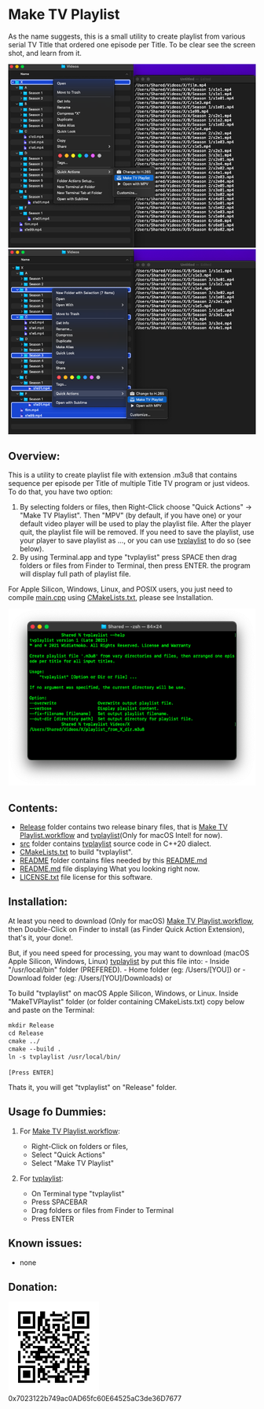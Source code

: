 #  Make TV Playlist
As the name suggests, this is a small utility to create playlist from various serial TV Title that ordered one episode per Title. To be clear see the screen shot, and learn from it.

![Select root folder](https://raw.githubusercontent.com/Mr-Widiatmoko/MakeTVPlaylist/master/README/ScreenShot1.png "Screen shot of TVPlaylist selecting the root of videos folder")
![Select from multiple folders and files](https://raw.githubusercontent.com/Mr-Widiatmoko/MakeTVPlaylist/master/README/ScreenShot2.png "Screen shot of TVPlaylist selecting from various folders and files")

## Overview:
This is a utility to create playlist file with extension .m3u8 that contains sequence per episode per Title of multiple Title TV program or just videos. To do that, you have two option:
1. By selecting folders or files, then Right-Click choose "Quick Actions" -> "Make TV Playlist". Then "MPV" (by default, if you have one) or your default video player will be used to play the playlist file. After the player quit, the playlist file will be removed. If you need to save the playlist, use your player to save playlist as ..., or you can use [tvplaylist](https://github.com/Mr-Widiatmoko/MakeTVPlaylist/Release/tvplaylist) to do so (see below).
2. By using Terminal.app and type "tvplaylist" press SPACE then drag folders or files from Finder to Terminal, then press ENTER. the program will display full path of playlist file.

For Apple Silicon, Windows, Linux, and POSIX users, you just need to compile [main.cpp](https://raw.githubusercontent.com/Mr-Widiatmoko/MakeTVPlaylist/master/src/main.cpp) using [CMakeLists.txt](https://github.com/Mr-Widiatmoko/MakeTVPlaylist/CMakeLists.txt), please see Installation.
 
![tvplaylist on Terminal](https://raw.githubusercontent.com/Mr-Widiatmoko/MakeTVPlaylist/master/README/ScreenShot3.png "Screen shot of tvplayliston Terminal.app")

## Contents:
- [Release](https://github.com/Mr-Widiatmoko/MakeTVPlaylist/Release) folder contains two release binary files, that is [Make TV Playlist.workflow](https://github.com/Mr-Widiatmoko/MakeTVPlaylist/Release/Make%20TV%20Playlist.workflow.zip) and [tvplaylist](https://github.com/Mr-Widiatmoko/MakeTVPlaylist/Release/tvplaylist)(Only for macOS Intel! for now).
- [src](https://github.com/Mr-Widiatmoko/MakeTVPlaylist/src) folder contains [tvplaylist]() source code in C++20 dialect.
- [CMakeLists.txt](https://github.com/Mr-Widiatmoko/MakeTVPlaylist/CMakeLists.txt) to build "tvplaylist".  
- [README](https://github.com/Mr-Widiatmoko/MakeTVPlaylist/README) folder contains files needed by this [README.md](https://github.com/Mr-Widiatmoko/MakeTVPlaylist/README.md)
- [README.md](https://github.com/Mr-Widiatmoko/MakeTVPlaylist/README.md) file displaying What you looking right now.
- [LICENSE.txt](https://github.com/Mr-Widiatmoko/MakeTVPlaylist/LICENSE.txt) file license for this software.

## Installation:
At least you need to download (Only for macOS) [Make TV Playlist.workflow](https://raw.githubusercontent.com/Mr-Widiatmoko/MakeTVPlaylist/master/Release/Make%20TV%20Playlist.workflow.zip), then Double-Click on Finder to install (as Finder Quick Action Extension), that's it, your done!.

But, if you need speed for processing, you may want to download (macOS Apple Silicon, Windows, Linux) [tvplaylist](https://raw.githubusercontent.com/Mr-Widiatmoko/MakeTVPlaylist/master/Release/tvplaylist) by put this file into: 
	- Inside "/usr/local/bin" folder (PREFERED).
	- Home folder (eg: /Users/[YOU]) or 
	- Download folder (eg: /Users/[YOU]/Downloads) or 

To build "tvplaylist" on macOS Apple Silicon, Windows, or Linux. Inside "MakeTVPlaylist" folder (or folder containing CMakeLists.txt) copy below and paste on the Terminal:

	mkdir Release
	cd Release
	cmake ../
	cmake --build .
	ln -s tvplaylist /usr/local/bin/ 
	
	[Press ENTER]
		
Thats it, you will get "tvplaylist" on "Release" folder.

## Usage fo Dummies:
1. For [Make TV Playlist.workflow](https://raw.githubusercontent.com/Mr-Widiatmoko/MakeTVPlaylist/master/Release/Make%20TV%20Playlist.workflow.zip):
	
	- Right-Click on folders or files, 
	- Select "Quick Actions"
	- Select "Make TV Playlist"
	
2. For [tvplaylist](https://raw.githubusercontent.com/Mr-Widiatmoko/MakeTVPlaylist/master/Release/tvplaylist):

	- On Terminal type "tvplaylist"
	- Press SPACEBAR
	- Drag folders or files from Finder to Terminal
	- Press ENTER

## Known issues:
- none

## Donation:
![Brave Wallet](https://raw.githubusercontent.com/Mr-Widiatmoko/MakeTVPlaylist/master/README/BW.png "0x7023122b749ac0AD65fc60E64525aC3de36D7677")
0x7023122b749ac0AD65fc60E64525aC3de36D7677
